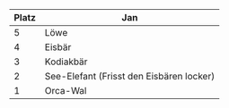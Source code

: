 Platz | Jan
------ | ------
5      |Löwe|
4      |Eisbär| 
3      |Kodiakbär| 
2      |See-Elefant (Frisst den Eisbären locker)| 
1      |Orca-Wal| 

